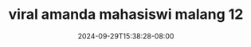--- 
title: "viral amanda mahasiswi malang  12"
description: "download bokeh viral amanda mahasiswi malang  12 premium    "
date: 2024-09-29T15:38:28-08:00
file_code: "21br7cbxodvk"
draft: false
cover: "llw994fhki6rlbbs.jpg"
tags: ["viral", "amanda", "mahasiswi", "malang", "bokep-indo", "bokep-viral", "bokep-ig"]
length: 148
fld_id: "1483131"
foldername: "Amanda mahasiswi malang"
categories: ["Amanda mahasiswi malang"]
views: 0
---